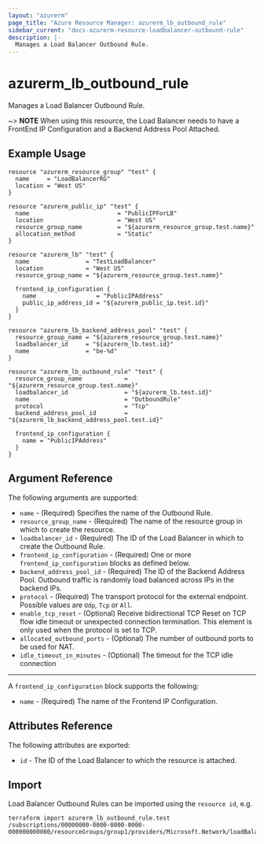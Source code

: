 ```yaml
---
layout: "azurerm"
page_title: "Azure Resource Manager: azurerm_lb_outbound_rule"
sidebar_current: "docs-azurerm-resource-loadbalancer-outbound-rule"
description: |-
  Manages a Load Balancer Outbound Rule.
---
```


# azurerm_lb_outbound_rule

Manages a Load Balancer Outbound Rule.

~> **NOTE** When using this resource, the Load Balancer needs to have a FrontEnd IP Configuration and a Backend Address Pool Attached.

## Example Usage

```hcl
resource "azurerm_resource_group" "test" {
  name     = "LoadBalancerRG"
  location = "West US"
}

resource "azurerm_public_ip" "test" {
  name                         = "PublicIPForLB"
  location                     = "West US"
  resource_group_name          = "${azurerm_resource_group.test.name}"
  allocation_method            = "Static"
}

resource "azurerm_lb" "test" {
  name                = "TestLoadBalancer"
  location            = "West US"
  resource_group_name = "${azurerm_resource_group.test.name}"

  frontend_ip_configuration {
    name                 = "PublicIPAddress"
    public_ip_address_id = "${azurerm_public_ip.test.id}"
  }
}

resource "azurerm_lb_backend_address_pool" "test" {
  resource_group_name = "${azurerm_resource_group.test.name}"
  loadbalancer_id     = "${azurerm_lb.test.id}"
  name                = "be-%d"
}

resource "azurerm_lb_outbound_rule" "test" {
  resource_group_name            = "${azurerm_resource_group.test.name}"
  loadbalancer_id                = "${azurerm_lb.test.id}"
  name                           = "OutboundRule"
  protocol                       = "Tcp"
  backend_address_pool_id        = "${azurerm_lb_backend_address_pool.test.id}"

  frontend_ip_configuration {
    name = "PublicIPAddress"
  }
}
```

## Argument Reference

The following arguments are supported:

* `name` - (Required) Specifies the name of the Outbound Rule.
* `resource_group_name` - (Required) The name of the resource group in which to create the resource.
* `loadbalancer_id` - (Required) The ID of the Load Balancer in which to create the Outbound Rule.
* `frontend_ip_configuration` - (Required) One or more `frontend_ip_configuration` blocks as defined below.
* `backend_address_pool_id` - (Required) The ID of the Backend Address Pool. Outbound traffic is randomly load balanced across IPs in the backend IPs.
* `protocol` - (Required) The transport protocol for the external endpoint. Possible values are `Udp`, `Tcp` or `All`.
* `enable_tcp_reset` - (Optional) Receive bidirectional TCP Reset on TCP flow idle timeout or unexpected connection termination. This element is only used when the protocol is set to TCP.
* `allocated_outbound_ports` - (Optional) The number of outbound ports to be used for NAT.
* `idle_timeout_in_minutes` - (Optional) The timeout for the TCP idle connection

--- 

A `frontend_ip_configuration` block supports the following:

* `name` - (Required) The name of the Frontend IP Configuration.

## Attributes Reference

The following attributes are exported:

* `id` - The ID of the Load Balancer to which the resource is attached.

## Import

Load Balancer Outbound Rules can be imported using the `resource id`, e.g.

```shell
terraform import azurerm_lb_outbound_rule.test /subscriptions/00000000-0000-0000-0000-000000000000/resourceGroups/group1/providers/Microsoft.Network/loadBalancers/lb1/outboundRules/rule1
```
